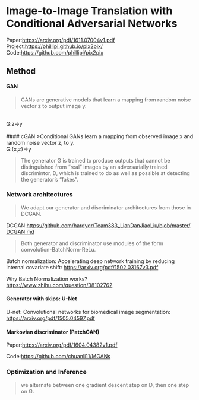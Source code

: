 # Image-to-Image Translation with Conditional Adversarial Networks

Paper:https://arxiv.org/pdf/1611.07004v1.pdf  
Project:https://phillipi.github.io/pix2pix/  
Code:https://github.com/phillipi/pix2pix  


## Method
#### GAN
>GANs are generative models that learn a mapping from random noise vector z to output image y.   

<br>
G:z->y<br>
<br>
#### cGAN
>Conditional GANs learn a mapping from observed image x and random noise vector z, to y.   

<br>
G:{x,z}->y
<br>

>The generator G is trained to produce outputs that cannot be distinguished from “real” images by an adversarially trained discrimintor, D, which is trained to do as well as possible at detecting the generator’s “fakes”.



### Network architectures
>We adapt our generator and discriminator architectures from those in DCGAN.

DCGAN:https://github.com/hardyqr/Team383_LianDanJiaoLiu/blob/master/DCGAN.md
>Both generator and discriminator use modules of the form convolution-BatchNorm-ReLu.   


Batch normalization: Accelerating deep network training by reducing internal covariate shift:
https://arxiv.org/pdf/1502.03167v3.pdf

Why Batch Normalization works?
https://www.zhihu.com/question/38102762


#### Generator with skips: U-Net
U-net: Convolutional networks for biomedical image segmentation:
https://arxiv.org/pdf/1505.04597.pdf


#### Markovian discriminator (PatchGAN)
Paper:https://arxiv.org/pdf/1604.04382v1.pdf

Code:https://github.com/chuanli11/MGANs


### Optimization and Inference
>we alternate between one gradient descent step on D, then one step on G.

